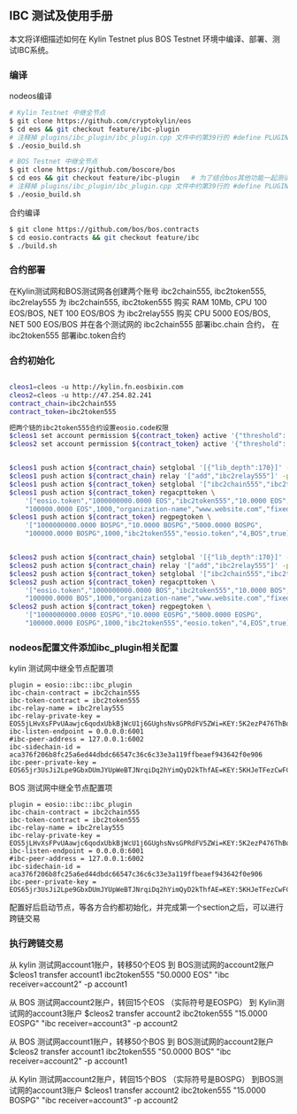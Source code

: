 

## IBC 测试及使用手册

本文将详细描述如何在 Kylin Testnet plus BOS Testnet 环境中编译、部署、测试IBC系统。


### 编译

nodeos编译
``` bash
# Kylin Testnet 中继全节点
$ git clone https://github.com/cryptokylin/eos 
$ cd eos && git checkout feature/ibc-plugin
# 注释掉 plugins/ibc_plugin/ibc_plugin.cpp 文件中约第39行的 #define PLUGIN_TEST
$ ./eosio_build.sh

# BOS Testnet 中继全节点
$ git clone https://github.com/boscore/bos 
$ cd eos && git checkout feature/ibc-plugin   # 为了结合bos其他功能一起测试，此分支已经合并了master分支的内容
# 注释掉 plugins/ibc_plugin/ibc_plugin.cpp 文件中约第39行的 #define PLUGIN_TEST
$ ./eosio_build.sh
```

合约编译
``` bash
$ git clone https://github.com/bos/bos.contracts
$ cd eosio.contracts && git checkout feature/ibc
$ ./build.sh
```

### 合约部署

在Kylin测试网和BOS测试网各创建两个账号 ibc2chain555, ibc2token555, ibc2relay555
为 ibc2chain555, ibc2token555 购买 RAM 10Mb, CPU 100 EOS/BOS, NET 100 EOS/BOS
为 ibc2relay555 购买 CPU 5000 EOS/BOS, NET 500 EOS/BOS
并在各个测试网的 ibc2chain555 部署ibc.chain 合约， 在 ibc2token555 部署ibc.token合约

### 合约初始化

``` bash

cleos1=cleos -u http://kylin.fn.eosbixin.com
cleos2=cleos -u http://47.254.82.241
contract_chain=ibc2chain555
contract_token=ibc2token555

把两个链的ibc2token555合约设置eosio.code权限
$cleos1 set account permission ${contract_token} active '{"threshold": 1, "keys":[{"key":"'${token_c_pubkey}'", "weight":1}], "accounts":[{"permission":{"actor":"'${contract_token}'","permission":"eosio.code"},"weight":1}], "waits":[] }' owner -p ${contract_token}
$cleos2 set account permission ${contract_token} active '{"threshold": 1, "keys":[{"key":"'${token_c_pubkey}'", "weight":1}], "accounts":[{"permission":{"actor":"'${contract_token}'","permission":"eosio.code"},"weight":1}], "waits":[] }' owner -p ${contract_token}


$cleos1 push action ${contract_chain} setglobal '[{"lib_depth":170}]' -p ${contract_chain}
$cleos1 push action ${contract_chain} relay '["add","ibc2relay555"]' -p ${contract_chain}
$cleos1 push action ${contract_token} setglobal '["ibc2chain555","ibc2token555",5000,1000,10,true]' -p ${contract_token}
$cleos1 push action ${contract_token} regacpttoken \
    '["eosio.token","1000000000.0000 EOS","ibc2token555","10.0000 EOS","5000.0000 EOS",
    "100000.0000 EOS",1000,"organization-name","www.website.com","fixed","0.1000 EOS",0.01,true,"4,EOSPG"]' -p ${contract_token}
$cleos1 push action ${contract_token} regpegtoken \
    '["1000000000.0000 BOSPG","10.0000 BOSPG","5000.0000 BOSPG",
    "100000.0000 BOSPG",1000,"ibc2token555","eosio.token","4,BOS",true]' -p ${contract_token}


$cleos2 push action ${contract_chain} setglobal '[{"lib_depth":170}]' -p ${contract_chain}
$cleos2 push action ${contract_chain} relay '["add","ibc2relay555"]' -p ${contract_chain}
$cleos2 push action ${contract_token} setglobal '["ibc2chain555","ibc2token555",5000,1000,10,true]' -p ${contract_token}
$cleos2 push action ${contract_token} regacpttoken \
    '["eosio.token","1000000000.0000 BOS","ibc2token555","10.0000 BOS","5000.0000 BOS",
    "100000.0000 BOS",1000,"organization-name","www.website.com","fixed","0.1000 BOS",0.01,true,"4,BOSPG"]' -p ${contract_token}
$cleos2 push action ${contract_token} regpegtoken \
    '["1000000000.0000 EOSPG","10.0000 EOSPG","5000.0000 EOSPG",
    "100000.0000 EOSPG",1000,"ibc2token555","eosio.token","4,EOS",true]' -p ${contract_token}

```

### nodeos配置文件添加ibc_plugin相关配置

kylin 测试网中继全节点配置项
``` 
plugin = eosio::ibc::ibc_plugin
ibc-chain-contract = ibc2chain555
ibc-token-contract = ibc2token555
ibc-relay-name = ibc2relay555
ibc-relay-private-key = EOS5jLHvXsFPvUAawjc6qodxUbkBjWcU1j6GUghsNvsGPRdFV5ZWi=KEY:5K2ezP476ThBo9zSrDqTofzaLiKrQaLEkAzv3USdeaFFrD5LAX1
ibc-listen-endpoint = 0.0.0.0:6001
#ibc-peer-address = 127.0.0.1:6002
ibc-sidechain-id = aca376f206b8fc25a6ed44dbdc66547c36c6c33e3a119ffbeaef943642f0e906
ibc-peer-private-key = EOS65jr3UsJi2Lpe9GbxDUmJYUpWeBTJNrqiDq2hYimQyD2kThfAE=KEY:5KHJeTFezCwFCYsaA4Hm2sqEXvxmD2zkgvs3fRT2KarWLiTwv71
```

BOS 测试网中继全节点配置项
``` 
plugin = eosio::ibc::ibc_plugin
ibc-chain-contract = ibc2chain555
ibc-token-contract = ibc2token555
ibc-relay-name = ibc2relay555
ibc-relay-private-key = EOS5jLHvXsFPvUAawjc6qodxUbkBjWcU1j6GUghsNvsGPRdFV5ZWi=KEY:5K2ezP476ThBo9zSrDqTofzaLiKrQaLEkAzv3USdeaFFrD5LAX1
ibc-listen-endpoint = 0.0.0.0:6001
#ibc-peer-address = 127.0.0.1:6002
ibc-sidechain-id = aca376f206b8fc25a6ed44dbdc66547c36c6c33e3a119ffbeaef943642f0e906
ibc-peer-private-key = EOS65jr3UsJi2Lpe9GbxDUmJYUpWeBTJNrqiDq2hYimQyD2kThfAE=KEY:5KHJeTFezCwFCYsaA4Hm2sqEXvxmD2zkgvs3fRT2KarWLiTwv71
```

配置好后启动节点，等各方合约都初始化，并完成第一个section之后，可以进行跨链交易

### 执行跨链交易

从 kylin 测试网account1账户，转移50个EOS 到 BOS测试网的account2账户
$cleos1 transfer account1 ibc2token555 "50.0000 EOS" "ibc receiver=account2" -p account1

从 BOS 测试网account2账户，转回15个EOS （实际符号是EOSPG） 到 Kylin测试网的account3账户
$cleos2 transfer account2 ibc2token555 "15.0000 EOSPG" "ibc receiver=account3" -p account2


从 BOS 测试网account1账户，转移50个BOS 到 BOS测试网的account2账户
$cleos2 transfer account1 ibc2token555 "50.0000 BOS" "ibc receiver=account2" -p account1

从 Kylin 测试网account2账户，转回15个BOS （实际符号是BOSPG） 到BOS测试网的account3账户
$cleos1 transfer account2 ibc2token555 "15.0000 BOSPG" "ibc receiver=account3" -p account2










